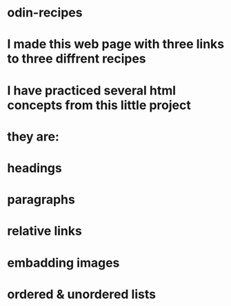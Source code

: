 # odin-recipes
# I made this web page with three links to three diffrent recipes
# I have practiced several html concepts from this little project 
# they are:
# headings
# paragraphs
# relative links
# embadding images 
# ordered & unordered lists